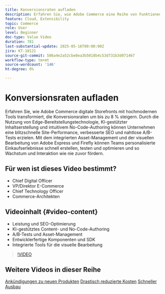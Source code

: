 ```yaml
---
title: Konversionsraten aufladen
description: Erfahren Sie, wie Adobe Commerce eine Reihe von Funktionen und Tools abdeckt, die die E-Commerce-Leistung verbessern.
feature: Cloud, Extensibility
topic: Commerce
role: User
level: Beginner
doc-type: Value Video
duration: 781
last-substantial-update: 2025-05-16T00:00:00Z
jira: KT-18121
source-git-commit: 586a4e2a52cbe8ea3b5018b4c53d731b3d071467
workflow-type: tm+mt
source-wordcount: '146'
ht-degree: 0%

---
```



# Konversionsraten aufladen

Erfahren Sie, wie Adobe Commerce digitale Storefronts mit hochmodernen Tools transformiert, die Konversionsraten um bis zu 8 % steigern. Durch die Nutzung von Edge-Bereitstellungstechnologie, KI-gestützter Inhaltserstellung und intuitivem No-Code-Authoring können Unternehmen eine blitzschnelle Site-Performance, verbesserte SEO und nahtlose A/B-Tests erzielen. Mit dem integrierten Asset-Management und der visuellen Bearbeitung von Adobe Express und Firefly können Teams personalisierte Einkaufserlebnisse schnell erstellen, testen und optimieren und so Wachstum und Interaktion wie nie zuvor fördern.

## Für wen ist dieses Video bestimmt?

* Chief Digital Officer
* VP/Direktor E-Commerce
* Chief Technology Officer
* Commerce-Architekten

## Videoinhalt {#video-content}

* Leistung und SEO-Optimierung
* KI-gestütztes Content- und No-Code-Authoring
* A/B-Tests und Asset-Management
* Entwicklerfertige Komponenten und SDK
* Integrierte Tools für die visuelle Bearbeitung

>[!VIDEO](https://video.tv.adobe.com/v/3458517/?learn=on&enablevpops)

## Weitere Videos in dieser Reihe

[Ankündigungen zu neuen Produkten](./new-product-announcements.md)
[Drastisch reduzierte Kosten](./drastically-cut-costs.md)
[Schneller Ausbau](fast-track-expansion.md)
